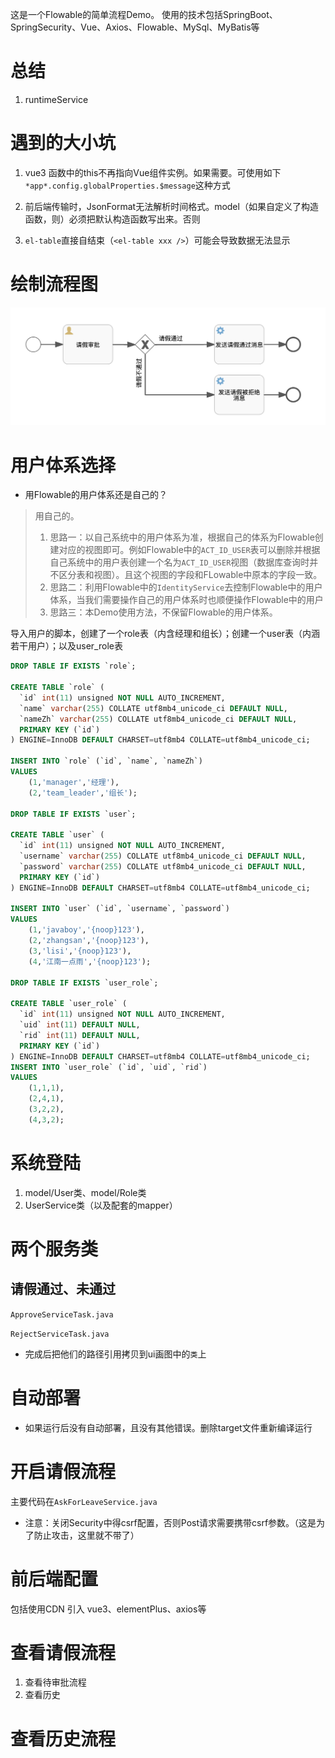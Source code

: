 这是一个Flowable的简单流程Demo。
使用的技术包括SpringBoot、SpringSecurity、Vue、Axios、Flowable、MySql、MyBatis等

# 总结

1. runtimeService

# 遇到的大小坑

1. vue3 函数中的this不再指向Vue组件实例。如果需要。可使用如下`*app*.config.globalProperties.$message`这种方式

2. 前后端传输时，JsonFormat无法解析时间格式。model（如果自定义了构造函数，则）必须把默认构造函数写出来。否则

3. `el-table`直接自结束（`<el-table xxx />`）可能会导致数据无法显示

# 绘制流程图

![image-20230909154242676](./README.assets/image-20230909154242676.png)

# 用户体系选择

+ 用Flowable的用户体系还是自己的？

> 用自己的。
>
> 1. 思路一：以自己系统中的用户体系为准，根据自己的体系为Flowable创建对应的视图即可。例如Flowable中的`ACT_ID_USER`表可以删除并根据自己系统中的用户表创建一个名为`ACT_ID_USER`视图（数据库查询时并不区分表和视图）。且这个视图的字段和FLowable中原本的字段一致。
> 2. 思路二：利用Flowable中的`IdentityService`去控制Flowable中的用户体系，当我们需要操作自己的用户体系时也顺便操作Flowable中的用户
> 3. 思路三：本Demo使用方法，不保留Flowable的用户体系。

导入用户的脚本，创建了一个role表（内含经理和组长）；创建一个user表（内涵若干用户）；以及user_role表

```sql
DROP TABLE IF EXISTS `role`;

CREATE TABLE `role` (
  `id` int(11) unsigned NOT NULL AUTO_INCREMENT,
  `name` varchar(255) COLLATE utf8mb4_unicode_ci DEFAULT NULL,
  `nameZh` varchar(255) COLLATE utf8mb4_unicode_ci DEFAULT NULL,
  PRIMARY KEY (`id`)
) ENGINE=InnoDB DEFAULT CHARSET=utf8mb4 COLLATE=utf8mb4_unicode_ci;

INSERT INTO `role` (`id`, `name`, `nameZh`)
VALUES
	(1,'manager','经理'),
	(2,'team_leader','组长');

DROP TABLE IF EXISTS `user`;

CREATE TABLE `user` (
  `id` int(11) unsigned NOT NULL AUTO_INCREMENT,
  `username` varchar(255) COLLATE utf8mb4_unicode_ci DEFAULT NULL,
  `password` varchar(255) COLLATE utf8mb4_unicode_ci DEFAULT NULL,
  PRIMARY KEY (`id`)
) ENGINE=InnoDB DEFAULT CHARSET=utf8mb4 COLLATE=utf8mb4_unicode_ci;

INSERT INTO `user` (`id`, `username`, `password`)
VALUES
	(1,'javaboy','{noop}123'),
	(2,'zhangsan','{noop}123'),
	(3,'lisi','{noop}123'),
	(4,'江南一点雨','{noop}123');

DROP TABLE IF EXISTS `user_role`;

CREATE TABLE `user_role` (
  `id` int(11) unsigned NOT NULL AUTO_INCREMENT,
  `uid` int(11) DEFAULT NULL,
  `rid` int(11) DEFAULT NULL,
  PRIMARY KEY (`id`)
) ENGINE=InnoDB DEFAULT CHARSET=utf8mb4 COLLATE=utf8mb4_unicode_ci;
INSERT INTO `user_role` (`id`, `uid`, `rid`)
VALUES
	(1,1,1),
	(2,4,1),
	(3,2,2),
	(4,3,2);
```

# 系统登陆

1. model/User类、model/Role类
2. UserService类（以及配套的mapper）

# 两个服务类

## 请假通过、未通过

`ApproveServiceTask.java`

`RejectServiceTask.java`

+ 完成后把他们的路径引用拷贝到ui画图中的`类`上

# 自动部署

+ 如果运行后没有自动部署，且没有其他错误。删除target文件重新编译运行

# 开启请假流程

主要代码在`AskForLeaveService.java`

+ 注意：关闭Security中得csrf配置，否则Post请求需要携带csrf参数。（这是为了防止攻击，这里就不带了）

# 前后端配置

包括使用CDN 引入 vue3、elementPlus、axios等

# 查看请假流程

1. 查看待审批流程
2. 查看历史

# 查看历史流程

